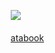 ㅤㅤ![](https://file.garden/Z3q0Rqna_FBI9OSr/S2_Red_artwork.png)

ㅤㅤ[atabook](https://trainerred.atabook.org/)

